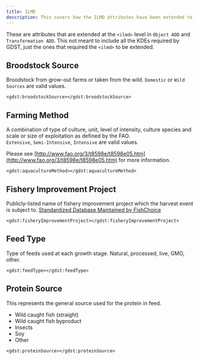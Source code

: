 ```yaml
---
title: ILMD
description: This covers how the ILMD attributes have been extended to support the needs to of Seafood Traceability.
---
```


These are attributes that are extended at the `<ilmd>` level in `Object ADD` and `Transformation ADD`. This not meant to include all the KDEs required by GDST, just the ones that required the `<ilmd>` to be extended.

## Broodstock Source
Broodstock from grow-out farms or taken from the wild.
`Domestic` or `Wild Sources` are valid values.

`<gdst:broodstockSource></gdst:broodstockSource>`

## Farming Method
A combination of type of culture, unit, level of intensity, culture species and scale or size of exploitation as defined by the FAO.  
`Extensive`, `Semi-Intensive`, `Intensive` are valid values.

Please see [http://www.fao.org/3/t8598e/t8598e05.htm](http://www.fao.org/3/t8598e/t8598e05.htm) for more information.

`<gdst:aquacultureMethod></gdst:aquacultureMethod>`

## Fishery Improvement Project
Publicly-listed name of fishery improvement project which the harvest event is subject to. [Standardized Database Maintained by FishChoice](https://fisheryprogress.org)

`<gdst:fisheryImprovementProject></gdst:fisheryImprovementProject>`

## Feed Type
Type of feeds used at each growth stage. Natural, processed, live, GMO, other.

`<gdst:feedType></gdst:feedType>`

## Protein Source
This represents the general source used for the protein in feed.

*  Wild caught fish (straight)
*  Wild caught fish byproduct
*  Insects
*  Soy
*  Other

`<gdst:proteinSource></gdst:proteinSource>`

